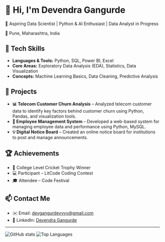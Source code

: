 # 👋 Hi, I'm Devendra Gangurde  
🚀 Aspiring Data Scientist | Python & AI Enthusiast | Data Analyst in Progress  

📍 Pune, Maharashtra, India  

## 🧰 Tech Skills  
- **Languages & Tools:** Python, SQL, Power BI, Excel  
- **Core Areas:** Exploratory Data Analysis (EDA), Statistics, Data Visualization  
- **Concepts:** Machine Learning Basics, Data Cleaning, Predictive Analysis  

## 🧠 Projects  
- **📊 Telecom Customer Churn Analysis** – Analyzed telecom customer data to identify key factors behind customer churn using Python, Pandas, and visualization tools.  
- **🧾 Employee Management System** – Developed a web-based system for managing employee data and performance using Python, MySQL.  
- **💡 Digital Notice Board** – Created an online notice board for institutions to post and manage announcements.  

## 🏆 Achievements  
- 🥇 College Level Cricket Trophy Winner  
- 💻 Participant – LitCode Coding Contest  
- 🎓 Attendee – Code Festival  

## 📫 Contact Me  
- ✉️ Email: [devgangurdevvvv@gmail.com](mailto:devgangurdevvvv@gmail.com)  
- 🔗 LinkedIn: [Devendra Gangurde](https://www.linkedin.com/in/devendra-gangurde)  

---

![GitHub stats](https://github-readme-stats.vercel.app/api?username=Devenzz&show_icons=true&theme=radical)
![Top Languages](https://github-readme-stats.vercel.app/api/top-langs/?username=Devenzz&layout=compact)

